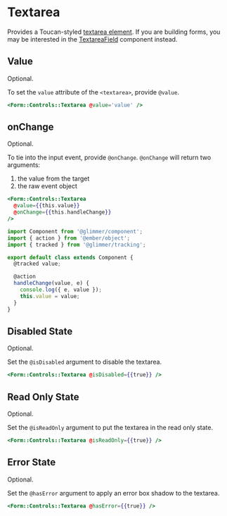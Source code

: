 # Textarea

Provides a Toucan-styled [textarea element](https://developer.mozilla.org/en-US/docs/Web/HTML/Element/textarea). 
If you are building forms, you may be interested in the [TextareaField](./textarea-field) component instead.

## Value

Optional.

To set the `value` attribute of the `<textarea>`, provide `@value`.

```hbs
<Form::Controls::Textarea @value='value' />
```

## onChange

Optional.

To tie into the input event, provide `@onChange`. 
`@onChange` will return two arguments:

1. the value from the target
2. the raw event object

```hbs
<Form::Controls::Textarea
  @value={{this.value}}
  @onChange={{this.handleChange}}
/>
```

```js
import Component from '@glimmer/component';
import { action } from '@ember/object';
import { tracked } from '@glimmer/tracking';

export default class extends Component {
  @tracked value;

  @action
  handleChange(value, e) {
    console.log({ e, value });
    this.value = value;
  }
}
```

## Disabled State

Optional.

Set the `@isDisabled` argument to disable the textarea.

```hbs
<Form::Controls::Textarea @isDisabled={{true}} />
```

## Read Only State

Optional.

Set the `@isReadOnly` argument to put the textarea in the read only state.

```hbs
<Form::Controls::Textarea @isReadOnly={{true}} />
```

## Error State

Optional.

Set the `@hasError` argument to apply an error box shadow to the textarea.

```hbs
<Form::Controls::Textarea @hasError={{true}} />
```
